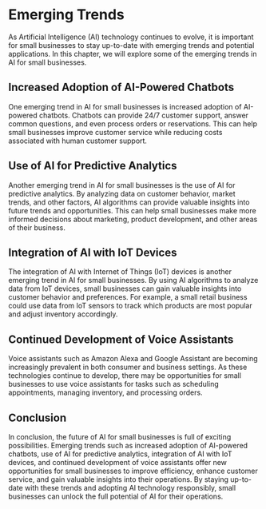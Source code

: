 Emerging Trends
=============================================================

As Artificial Intelligence (AI) technology continues to evolve, it is important for small businesses to stay up-to-date with emerging trends and potential applications. In this chapter, we will explore some of the emerging trends in AI for small businesses.

Increased Adoption of AI-Powered Chatbots
-----------------------------------------

One emerging trend in AI for small businesses is increased adoption of AI-powered chatbots. Chatbots can provide 24/7 customer support, answer common questions, and even process orders or reservations. This can help small businesses improve customer service while reducing costs associated with human customer support.

Use of AI for Predictive Analytics
----------------------------------

Another emerging trend in AI for small businesses is the use of AI for predictive analytics. By analyzing data on customer behavior, market trends, and other factors, AI algorithms can provide valuable insights into future trends and opportunities. This can help small businesses make more informed decisions about marketing, product development, and other areas of their business.

Integration of AI with IoT Devices
----------------------------------

The integration of AI with Internet of Things (IoT) devices is another emerging trend in AI for small businesses. By using AI algorithms to analyze data from IoT devices, small businesses can gain valuable insights into customer behavior and preferences. For example, a small retail business could use data from IoT sensors to track which products are most popular and adjust inventory accordingly.

Continued Development of Voice Assistants
-----------------------------------------

Voice assistants such as Amazon Alexa and Google Assistant are becoming increasingly prevalent in both consumer and business settings. As these technologies continue to develop, there may be opportunities for small businesses to use voice assistants for tasks such as scheduling appointments, managing inventory, and processing orders.

Conclusion
----------

In conclusion, the future of AI for small businesses is full of exciting possibilities. Emerging trends such as increased adoption of AI-powered chatbots, use of AI for predictive analytics, integration of AI with IoT devices, and continued development of voice assistants offer new opportunities for small businesses to improve efficiency, enhance customer service, and gain valuable insights into their operations. By staying up-to-date with these trends and adopting AI technology responsibly, small businesses can unlock the full potential of AI for their operations.

